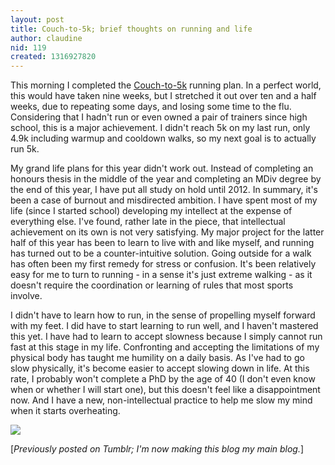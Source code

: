 ```yaml
---
layout: post
title: Couch-to-5k; brief thoughts on running and life
author: claudine
nid: 119
created: 1316927820
---
```

This morning I completed the [Couch-to-5k](http://www.coolrunning.com/engine/2/2_3/181.shtml) running plan. In a perfect world, this would have taken nine weeks, but I stretched it out over ten and a half weeks, due to repeating some days, and losing some time to the flu. Considering that I hadn't run or even owned a pair of trainers since high school, this is a major achievement. I didn't reach 5k on my last run, only 4.9k including warmup and cooldown walks, so my next goal is to actually  run 5k.

My grand life plans for this year didn't work out. Instead of completing an honours thesis in the middle of the year and completing an MDiv degree by the end of this year, I have put all study on hold until 2012. In summary, it's been a case of burnout and misdirected ambition. I have spent most of my life (since I started school) developing my intellect at the expense of everything else. I've found, rather late in the piece, that intellectual achievement on its own is not very satisfying. My major project for the latter half of this year has been to learn to live with and like myself, and running has turned out to be a counter-intuitive solution. Going outside for a walk has often been my first remedy for stress or confusion. It's been relatively easy for me to turn to running - in a sense it's just extreme walking - as it doesn't require the coordination or learning of rules that most sports involve.

I didn't have to learn how to run, in the sense of propelling myself forward with my feet. I did have to start learning to run well, and I haven't mastered this yet. I have had to learn to accept slowness because I simply cannot run fast at this stage in my life. Confronting and accepting the limitations of my physical body has taught me humility on a daily basis. As I've had to go slow physically, it's become easier to accept slowing down in life. At this rate, I probably won't complete a PhD by the age of 40 (I don't even know when or whether I will start one), but this doesn't feel like a disappointment now. And I have a new, non-intellectual practice to help me slow my mind when it starts overheating.

![](http://media.tumblr.com/tumblr_ls2b578Dyi1qa83gv.jpg)

[_Previously posted on Tumblr; I'm now making this blog my main blog._]
